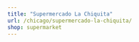 ```yaml
---
title: "Supermercado La Chiquita"
url: /chicago/supermercado-la-chiquita/
shop: supermarket
---
```

